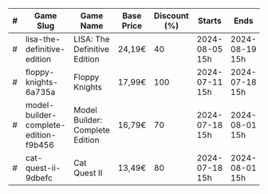 |#|Game Slug|Game Name|Base Price|Discount (%)|Starts|Ends|
|---|---|---|---|---|---|---|
|#|lisa-the-definitive-edition|LISA: The Definitive Edition|24,19€|40|2024-08-05 15h|2024-08-19 15h|
|#|floppy-knights-6a735a|Floppy Knights|17,99€|100|2024-07-11 15h|2024-07-18 15h|
|#|model-builder-complete-edition-f9b456|Model Builder: Complete Edition|16,79€|70|2024-07-18 15h|2024-08-01 15h|
|#|cat-quest-ii-9dbefc|Cat Quest II|13,49€|80|2024-07-18 15h|2024-08-01 15h|
